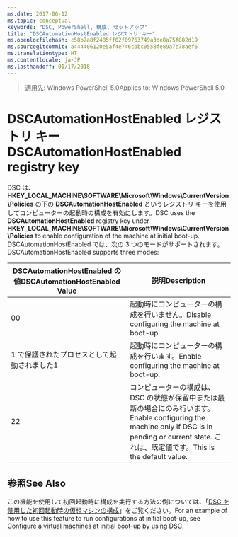 ```yaml
---
ms.date: 2017-06-12
ms.topic: conceptual
keywords: "DSC, PowerShell, 構成, セットアップ"
title: "DSCAutomationHostEnabled レジストリ キー"
ms.openlocfilehash: c58b7a8f2485ff02f09763749a3de8a75f882d19
ms.sourcegitcommit: a444406120e5af4e746cbbc0558fe89a7e78aef6
ms.translationtype: HT
ms.contentlocale: ja-JP
ms.lasthandoff: 01/17/2018
---
```

><span data-ttu-id="73fe6-103">適用先: Windows PowerShell 5.0</span><span class="sxs-lookup"><span data-stu-id="73fe6-103">Applies to: Windows PowerShell 5.0</span></span>

# <a name="dscautomationhostenabled-registry-key"></a><span data-ttu-id="73fe6-104">DSCAutomationHostEnabled レジストリ キー</span><span class="sxs-lookup"><span data-stu-id="73fe6-104">DSCAutomationHostEnabled registry key</span></span>

<span data-ttu-id="73fe6-105">DSC は、**HKEY_LOCAL_MACHINE\SOFTWARE\Microsoft\Windows\CurrentVersion\Policies** の下の **DSCAutomationHostEnabled** というレジストリ キーを使用してコンピューターの起動時の構成を有効にします。</span><span class="sxs-lookup"><span data-stu-id="73fe6-105">DSC uses the **DSCAutomationHostEnabled** registry key under **HKEY_LOCAL_MACHINE\SOFTWARE\Microsoft\Windows\CurrentVersion\Policies** to enable configuration of the machine at initial boot-up.</span></span>
<span data-ttu-id="73fe6-106">DSCAutomationHostEnabled では、次の 3 つのモードがサポートされます。</span><span class="sxs-lookup"><span data-stu-id="73fe6-106">DSCAutomationHostEnabled supports three modes:</span></span>

|  <span data-ttu-id="73fe6-107">DSCAutomationHostEnabled の値</span><span class="sxs-lookup"><span data-stu-id="73fe6-107">DSCAutomationHostEnabled Value</span></span>  |  <span data-ttu-id="73fe6-108">説明</span><span class="sxs-lookup"><span data-stu-id="73fe6-108">Description</span></span>   | 
|---|---| 
<span data-ttu-id="73fe6-109">0</span><span class="sxs-lookup"><span data-stu-id="73fe6-109">0</span></span> | <span data-ttu-id="73fe6-110">起動時にコンピューターの構成を行いません。</span><span class="sxs-lookup"><span data-stu-id="73fe6-110">Disable configuring the machine at boot-up.</span></span> |
<span data-ttu-id="73fe6-111">1 で保護されたプロセスとして起動されました</span><span class="sxs-lookup"><span data-stu-id="73fe6-111">1</span></span> | <span data-ttu-id="73fe6-112">起動時にコンピューターの構成を行います。</span><span class="sxs-lookup"><span data-stu-id="73fe6-112">Enable configuring the machine at boot-up.</span></span> |
<span data-ttu-id="73fe6-113">2</span><span class="sxs-lookup"><span data-stu-id="73fe6-113">2</span></span> | <span data-ttu-id="73fe6-114">コンピューターの構成は、DSC の状態が保留中または最新の場合にのみ行います。</span><span class="sxs-lookup"><span data-stu-id="73fe6-114">Enable configuring the machine only if DSC is in pending or current state.</span></span> <span data-ttu-id="73fe6-115">これは、既定値です。</span><span class="sxs-lookup"><span data-stu-id="73fe6-115">This is the default value.</span></span> |

## <a name="see-also"></a><span data-ttu-id="73fe6-116">参照</span><span class="sxs-lookup"><span data-stu-id="73fe6-116">See Also</span></span>

<span data-ttu-id="73fe6-117">この機能を使用して初回起動時に構成を実行する方法の例については、「[DSC を使用した初回起動時の仮想マシンの構成](bootstrapDsc.md)」をご覧ください。</span><span class="sxs-lookup"><span data-stu-id="73fe6-117">For an example of how to use this feature to run configurations at initial boot-up, see [Configure a virtual machines at initial boot-up by using DSC](bootstrapDsc.md).</span></span>



